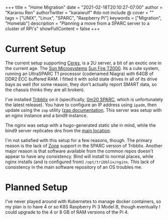 +++
title = "Home Migration"
date = "2021-02-18T20:10:27-07:00"
author = "Kararou Ren"
authorTwitter = "karaiwulf" #do not include @
cover = ""
tags = ["UNIX", "Linux", "SPARC", "Raspberry Pi"]
keywords = ["Migration", "Homelab"]
description = "Planning a move from a SPARC server to a cluster of RPi's"
showFullContent = false
+++

# Current Setup

The current setup supporting [Ceres](http://ceres.kararou.space), is a 2U
server, a bit of an exotic one in the current age.  The [Sun
Microsystems](https://en.wikipedia.org/wiki/Sun_Microsystems) [Sun Fire
T2000](https://en.wikipedia.org/wiki/Sun_Fire_T2000).  Its a cute system,
running an UltraSPARC T1 processor (codenamed Niagra) with 64GB of DDR2 ECC
buffered RAM.  I fitted it with solid state drives in all of its drive bays as
well (for some reason, they don't actually report SMART data, so the chassis
thinks they are all broken).

I've installed [Tribblix](http://www.tribblix.org/) on it (specifically, [0m20
SPARC](https://pkgs.tribblix.org/iso/tribblix-sparc-0m20.iso), which is
unfortunately the latest release).  You have to configure an IP address using
`ipadm`, then update using the `zap` utility ([zap
documentation](http://www.tribblix.org/zap.html).  This server was setup with
an nginx instance and a bind9 instance.

The nginx was setup with a hugo-generated static site in mind, while the bind9
server replicates dns from the [main location](https://kararou.space).

I'm not satisfied with this setup for a few reasons, though.  The primary
reason is the lack of [Zone](https://en.wikipedia.org/wiki/Solaris_Containers)
support in the SPARC version of Tribblix.  Another major reason is that
software available from the common repos doesn't appear to have any
consistency.  Bind will install to normal places, while nginx installs (and is
configured from) `/opt/tribblix/nginx`.  This lack of consistency in the main
software repository of an OS troubles me.

# Planned Setup

I've never played around with Kubernetes to manage docker containers, so my
plan is to have 4 or so K8S Raspberry Pi 3 Model B, though eventually I could
upgrade to the 4 or 8 GB of RAM versions of the Pi 4.
